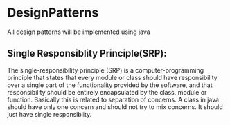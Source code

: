 # DesignPatterns
All design patterns will be implemented using java

## Single Responsiblity Principle(SRP):
The single-responsibility principle (SRP) is a computer-programming principle that states that every module or class should have responsibility over a single part of the functionality provided by the software, and that responsibility should be entirely encapsulated by the class, module or function.
Basically this is related to separation of concerns. A class in java should have only one concern and should not try to mix concerns.
It should just have single responsiblity.


